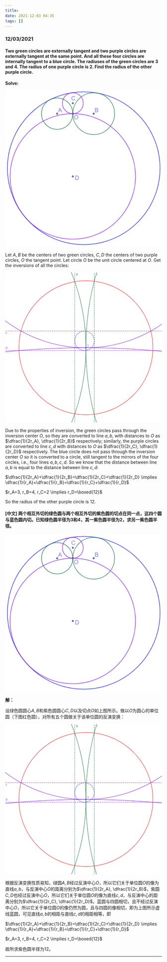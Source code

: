 ```yaml
---
title:
date: 2021-12-03 04:35
tags: []
---
```

### 12/03/2021

#### Two green circles are externally tangent and two purple circles are externally tangent at the same point. And all these four circles are internally tangent to a blue circle. The radiuses of the green circles are 3 and 4. The radius of one purple circle is 2. Find the radius of the other purple circle.

**Solve:**

![image-20211203043954896](/assets/images\2021-12/image-20211203043700833.png)

Let $A, B$ be the centers of two green circles, $C,D$ the centers of two purple circles, $O$ the tangent point. Let circle $O$ be the unit circle centered at $O$. Get the inversions of all the circles:

![image-20211203045834580](/assets/images/2021-12/image-20211203045834580.png)

Due to the properties of inversion, the green circles pass through the inversion center $O$, so they are converted to line $a, b$, with distances to $O$ as $\dfrac{1}{2r_A}, \dfrac{1}{2r_B}$ respectively; similarly, the purple circles are converted to line $c,d$ with distances to $O$ as $\dfrac{1}{2r_C}, \dfrac{1}{2r_D}$ respectively. The blue circle does not pass through the inversion center $O$ so it is converted to a circle, still tangent to the mirrors of the four circles, i.e., four lines $a,b,c,d$. So we know that the distance between line $a,b$ is equal to the distance between line $c,d$:

$\dfrac{1}{2r_A}+\dfrac{1}{2r_B}=\dfrac{1}{2r_C}+\dfrac{1}{2r_D} \implies \dfrac{1}{r_A}+\dfrac{1}{r_B}=\dfrac{1}{r_C}+\dfrac{1}{r_D}$

$r_A=3, r_B=4, r_C=2 \implies r_D=\boxed{12}$

So the radius of the other purple circle is 12.

#### [中文] 两个相互外切的绿色圆与两个相互外切的紫色圆的切点在同一点，这四个圆与蓝色圆内切。已知绿色圆半径为3和4，其一紫色圆半径为2，求另一紫色圆半径。

![image-20211203043954896](/assets/images\2021-12/image-20211203043700833.png)

**解：**

设绿色圆圆心$A,B$和紫色圆圆心$C,D$以及切点$O$如上图所示。做以$O$为圆心的单位圆（下图红色圆），对所有五个圆做关于该单位圆的反演变换：

![image-20211203045834580](/assets/images/2021-12/image-20211203045834580.png)

根据反演变换性质易知，绿圆$A,B$经过反演中心$O$，所以它们关于单位圆$O$的像为直线$a,b$，与反演中心$O$的距离分别为$\dfrac{1}{2r_A}, \dfrac{1}{2r_B}$，紫圆$C,D$也经过反演中心$O$，所以它们关于单位圆$O$的像为直线$c,d$，与反演中心的距离分别为$\dfrac{1}{2r_C}, \dfrac{1}{2r_D}$。蓝圆与四圆相切，且不经过反演中心$O$，所以它关于单位圆$O$的像仍然为圆，且与四圆的像相切，即为上图所示虚线蓝圆，可见直线$a,b$的相距与直线$c,d$的相距相等，即

$\dfrac{1}{2r_A}+\dfrac{1}{2r_B}=\dfrac{1}{2r_C}+\dfrac{1}{2r_D} \implies \dfrac{1}{r_A}+\dfrac{1}{r_B}=\dfrac{1}{r_C}+\dfrac{1}{r_D}$

$r_A=3, r_B=4, r_C=2 \implies r_D=\boxed{12}$

故所求紫色圆半径为12。

---
